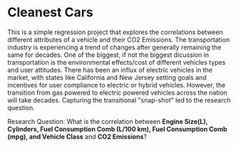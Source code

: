 # Cleanest Cars

This is a simple regression project that explores the correlations between different attributes of a vehicle and their CO2 Emissions. The transportation industry is experiencing a trend of changes after generally remaining the same for decades. One of the biggest, if not the biggest dicussion in transportation is the environmental effects/cost of different vehicles types and user attitudes. There has been an influx of electric vehicles in the market, with states like California and New Jersey setting goals and incentives for user compliance to electric or hybrid vehicles. However, the transition from gas powered to electric powered vehicles across the nation will take decades. Capturing the transitional "snap-shot" led to the research question.

Research Question: What is the correlation between **Engine Size(L), Cylinders, Fuel Consumption Comb (L/100 km), 
                 Fuel Consumption Comb (mpg), and Vehicle Class** and **CO2 Emissions**?
